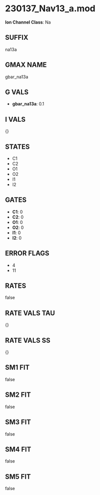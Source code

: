 # 230137_Nav13_a.mod

**Ion Channel Class**: Na

## SUFFIX

na13a

## GMAX NAME

gbar_na13a

## G VALS

- **gbar_na13a**: 0.1

## I VALS

{}

## STATES

- C1
- C2
- O1
- O2
- I1
- I2

## GATES

- **C1**: 0
- **C2**: 0
- **O1**: 0
- **O2**: 0
- **I1**: 0
- **I2**: 0

## ERROR FLAGS

- 4
- 11

## RATES

false

## RATE VALS TAU

{}

## RATE VALS SS

{}

## SM1 FIT

false

## SM2 FIT

false

## SM3 FIT

false

## SM4 FIT

false

## SM5 FIT

false
